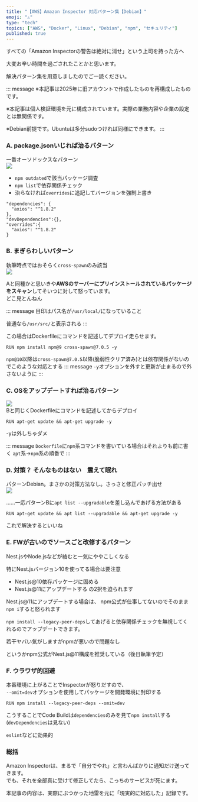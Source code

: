 ```yaml
---
title: "【AWS】Amazon Inspector 対応パターン集【Debian】"
emoji: "⚠️"
type: "tech"
topics: ["AWS", "Docker", "Linux", "Debian", "npm", "セキュリティ"]
published: true
---
```


すべての「Amazon Inspectorの警告は絶対に消せ」という上司を持った方へ

大変お辛い時間を過ごされたことかと思います。

解決パターン集を用意しましたのでご一読ください。

::: message
※本記事は2025年に旧アカウントで作成したものを再構成したものです。

※本記事は個人検証環境を元に構成されています。実際の業務内容や企業の設定とは無関係です。

※Debian前提です。Ubuntuは多分sudoつければ同様にできます。
:::

### A. package.jsonいじれば治るパターン

一番オーソドックスなパターン<br>
![](https://storage.googleapis.com/zenn-user-upload/30d537ea8e95-20250715.png)
- ```npm outdated```で該当パッケージ調査
- ```npm list```で依存関係チェック
- 治らなければ```overrides```に追記してバージョンを強制上書き

``` json: package.json
"dependencies": {
  "axios": "^1.8.2"
},
"devDependencies":{},
"overrides":{
  "axios": "^1.8.2"
}
```

### B. まぎらわしいパターン

執筆時点ではおそらく```cross-spawn```のみ該当<br>
![](https://storage.googleapis.com/zenn-user-upload/4072e373672e-20250715.png)

Aと同種かと思いきや**AWSのサーバーにプリインストールされているパッケージをスキャン**してそいつに対して怒っています。<br>
どこ見とんねん

::: message
目印はパス名が```/usr/local/```になっていること

普通なら```/usr/src/```と表示される
:::

この場合はDockerfileにコマンドを記述してデプロイ走らせます。
``` bash: Dockerfile
RUN npm install npm@9 cross-spawn@7.0.5 -y
```
```npm@10```以降は```cross-spawn@7.0.5```以降(脆弱性クリア済み)とは依存関係がないのでこのような対応とする
::: message
```-y```オプションを外すと更新が止まるので外さないように
:::

### C. OSをアップデートすれば治るパターン
![](https://storage.googleapis.com/zenn-user-upload/2edd19b09cb9-20250715.png)<br>
Bと同じくDockerfileにコマンドを記述してからデプロイ

``` bash: Dockerfile
RUN apt-get update && apt-get upgrade -y
```
-yは外しちゃダメ

::: message
```Dockerfile```に```npm```系コマンドを書いている場合はそれよりも前に書く
```apt```系→```npm```系の順番で
:::

### D. 対策？ そんなものはない　震えて眠れ
  パターンDebian。まさかの対策方法なし。さっさと修正パッチ出せ<br>
![](https://storage.googleapis.com/zenn-user-upload/a28eb84d194c-20250715.png)

   ......一応パターンBに```apt list --upgradable```を差し込んであげる方法がある

   ``` bash: Dockerfile
   RUN apt-get update && apt list --upgradable && apt-get upgrade -y
   ```

   これで解決するといいね

### E. FWが古いのでソースごと改修するパターン
  Nest.jsやNode.jsなどが絡むと一気にややこしくなる

  特にNest.jsバージョン10を使ってる場合は要注意<br>
  - Nest.js@10依存パッケージに固める
  - Nest.js@11にアップデートする
  の2択を迫られます

  Nest.js@11にアップデートする場合は、
  npm公式が仕事してないのでそのまま```npm i```すると怒られます

  ```npm install --legacy-peer-deps```してあげると依存関係チェックを無視してくれるのでアップデートできます。

  若干ヤバい気がしますがnpmが悪いので問題なし
  
  というかnpm公式がNest.js@11構成を推奨している（後日執筆予定）

### F. ウラワザ的回避
  本番環境に上がることでInspectorが怒りだすので、<br>
  ```--omit=dev```オプションを使用してパッケージを開発環境に封印する

  ``` bash: Dockerfile
  RUN npm install --legacy-peer-deps --omit=dev
  ```

  こうすることでCode Buildは```dependencies```のみを見て```npm install```する (```devDependencies```は見ない)

  ```eslint```などに効果的

### 総括
Amazon Inspectorは、まるで「自分でやれ」と言わんばかりに通知だけ送ってきます。<br>
でも、それを全部真に受けて修正してたら、こっちのサービスが死にます。

本記事の内容は、実際にぶつかった地雷を元に「現実的に対応した」記録です。
